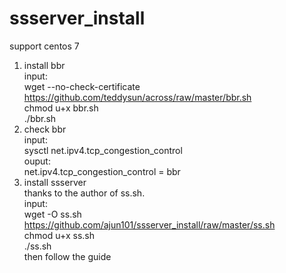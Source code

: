 # ssserver_install
support centos 7
1. install bbr <br/>
input: <br/>
wget --no-check-certificate https://github.com/teddysun/across/raw/master/bbr.sh <br/>
chmod u+x bbr.sh <br/>
./bbr.sh <br/>
2. check bbr <br/>
input: <br/>
sysctl net.ipv4.tcp_congestion_control <br/>
ouput: <br/>
net.ipv4.tcp_congestion_control = bbr <br/>
3. install ssserver <br/>
thanks to the author of ss.sh. <br/>
input: <br/>
wget -O ss.sh https://github.com/ajun101/ssserver_install/raw/master/ss.sh <br/>
chmod u+x ss.sh <br/>
./ss.sh <br/>
then follow the guide <br/>
